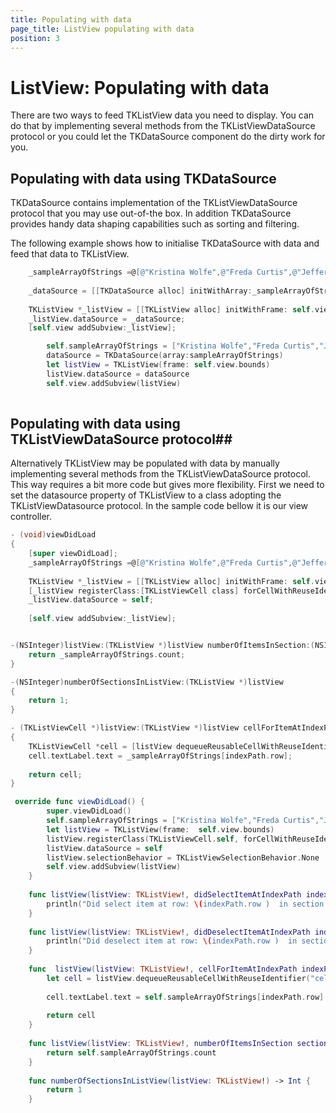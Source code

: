 ```yaml
---
title: Populating with data
page_title: ListView populating with data
position: 3
---
```


# ListView: Populating with data

There are two ways to feed TKListView data you need to display. You can do that by implementing several methods from the TKListViewDataSource protocol or you could let the  TKDataSource component do the dirty work for you. 

## Populating with data using TKDataSource ##
TKDataSource contains implementation of the TKListViewDataSource protocol that you may use out-of-the box. In addition TKDataSource provides handy data shaping capabilities such as sorting and filtering.

The following example shows how to initialise TKDataSource with data and feed that data to TKListView.
```Objective-C
    _sampleArrayOfStrings =@[@"Kristina Wolfe",@"Freda Curtis",@"Jeffery Francis",@"Eva Lawson",@"Emmett Santos", @"Theresa	Bryan", @"Jenny Fuller", @"Terrell Norris", @"Eric Wheeler", @"Julius Clayton", @"Alfredo Thornton", @"Roberto Romero",@"Orlando Mathis",@"Eduardo Thomas",@"Harry Douglas"];
    
    _dataSource = [[TKDataSource alloc] initWithArray:_sampleArrayOfStrings];
    
    TKListView *_listView = [[TKListView alloc] initWithFrame: self.view.bounds];
    _listView.dataSource = _dataSource;
    [self.view addSubview:_listView];
```
```Swift
        self.sampleArrayOfStrings = ["Kristina Wolfe","Freda Curtis","Jeffery Francis","Eva Lawson","Emmett Santos", "Theresa Bryan", "Jenny Fuller", "Terrell Norris", "Eric Wheeler", "Julius Clayton", "Alfredo Thornton", "Roberto Romero","Orlando Mathis","Eduardo Thomas","Harry Douglas"]
        dataSource = TKDataSource(array:sampleArrayOfStrings)
        let listView = TKListView(frame: self.view.bounds)
        listView.dataSource = dataSource
        self.view.addSubview(listView)
        
```

## Populating with data using TKListViewDataSource protocol##

Alternatively TKListView may be populated with data by manually implementing several methods from the TKListViewDataSource protocol. This way requires a bit more code but gives more flexibility.
First we need to set the datasource property of TKListView to a class adopting the TKListViewDatasource protocol. In the sample code bellow it is our view controller.

```Objective-C
- (void)viewDidLoad
{
    [super viewDidLoad];
    _sampleArrayOfStrings =@[@"Kristina Wolfe",@"Freda Curtis",@"Jeffery Francis",@"Eva Lawson",@"Emmett Santos", @"Theresa	Bryan", @"Jenny Fuller", @"Terrell Norris", @"Eric Wheeler", @"Julius Clayton", @"Alfredo Thornton", @"Roberto Romero",@"Orlando Mathis",@"Eduardo Thomas",@"Harry Douglas"];
    
    TKListView *_listView = [[TKListView alloc] initWithFrame: self.view.bounds];
    [_listView registerClass:[TKListViewCell class] forCellWithReuseIdentifier:@"cell"];
    _listView.dataSource = self;
    
    [self.view addSubview:_listView];


-(NSInteger)listView:(TKListView *)listView numberOfItemsInSection:(NSInteger)section  {
    return _sampleArrayOfStrings.count;
}

-(NSInteger)numberOfSectionsInListView:(TKListView *)listView
{
    return 1;
}

- (TKListViewCell *)listView:(TKListView *)listView cellForItemAtIndexPath:(NSIndexPath *)indexPath
{
    TKListViewCell *cell = [listView dequeueReusableCellWithReuseIdentifier:@"cell" forIndexPath:indexPath];
    cell.textLabel.text = _sampleArrayOfStrings[indexPath.row];
    
    return cell;
}

```
```Swift
 override func viewDidLoad() {
        super.viewDidLoad()
        self.sampleArrayOfStrings = ["Kristina Wolfe","Freda Curtis","Jeffery Francis","Eva Lawson","Emmett Santos", "Theresa Bryan", "Jenny Fuller", "Terrell Norris", "Eric Wheeler", "Julius Clayton", "Alfredo Thornton", "Roberto Romero","Orlando Mathis","Eduardo Thomas","Harry Douglas"]
        let listView = TKListView(frame:  self.view.bounds)
        listView.registerClass(TKListViewCell.self, forCellWithReuseIdentifier: "cell")
        listView.dataSource = self
        listView.selectionBehavior = TKListViewSelectionBehavior.None
        self.view.addSubview(listView)
    }
    
    func listView(listView: TKListView!, didSelectItemAtIndexPath indexPath: NSIndexPath!) {
        println("Did select item at row: \(indexPath.row )  in section \(indexPath.section)")
    }
    
    func listView(listView: TKListView!, didDeselectItemAtIndexPath indexPath: NSIndexPath!) {
        println("Did deselect item at row: \(indexPath.row )  in section \(indexPath.section)")
    }
    
    func  listView(listView: TKListView!, cellForItemAtIndexPath indexPath: NSIndexPath!) -> TKListViewCell! {
        let cell = listView.dequeueReusableCellWithReuseIdentifier("cell", forIndexPath: indexPath)  as TKListViewCell
        
        cell.textLabel.text = self.sampleArrayOfStrings[indexPath.row] as NSString
        
        return cell
    }
    
    func listView(listView: TKListView!, numberOfItemsInSection section: Int) -> Int {
        return self.sampleArrayOfStrings.count
    }
    
    func numberOfSectionsInListView(listView: TKListView!) -> Int {
        return 1
    }

```





